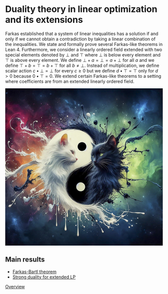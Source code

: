# Duality theory in linear optimization and its extensions

Farkas established that a system of linear inequalities has a solution if and only if we cannot obtain
a contradiction by taking a linear combination of the inequalities.
We state and formally prove several Farkas-like theorems in Lean 4.
Furthermore, we consider a linearly ordered field extended with two special elements denoted by $\bot$ and $\top$
where $\bot$ is below every element and $\top$ is above every element.
We define $\bot + a = \bot = a + \bot$ for all $a$ and we define $\top + b = \top = b + \top$ for all $b \neq \bot$.
Instead of multiplication, we define scalar action $c \bullet \bot = \bot$ for every $c \ge 0$ but we define
$d \bullet \top = \top$ only for $d > 0$ because $0 \bullet \top = 0$.
We extend certain Farkas-like theorems to a setting where coefficients are from an extended linearly ordered field.

![AI-generated image](AI-generated.jpg)

## Main results

* [Farkas-Bartl theorem](https://github.com/madvorak/duality/blob/cd780dad0de8271e248006d54327cc9307eb8022/Duality/FarkasBartl.lean#L216)
* [Strong duality for extended LP](https://github.com/madvorak/duality/blob/cd780dad0de8271e248006d54327cc9307eb8022/Duality/LinearProgramming.lean#L1019)

[Overview](duality.pdf)
